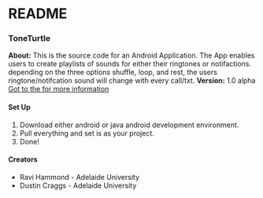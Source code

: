 # README #

### ToneTurtle ###

**About:**	This is the source code for an Android Application.
			The App enables users to create playlists of sounds for either their ringtones or notifactions.
			depending on the three options shuffle, loop, and rest, 
			the users ringtone/notifcation sound will change with every call/txt.
**Version:** 1.0 alpha
[Got to the for more information](http://www.leiedm.com/images/NewWebsite_UnderConstruction.jpg)

#### Set Up ####

1. Download either android or java android development environment.
2. Pull everything and set is as your project.
3. Done!

#### Creators ####

* Ravi Hammond - Adelaide University
* Dustin Craggs - Adelaide University
